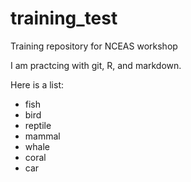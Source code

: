 # training_test
Training repository for NCEAS workshop

I am practcing with git, R, and markdown.

Here is a list:

* fish
* bird
* reptile
* mammal
* whale
* coral
* car

